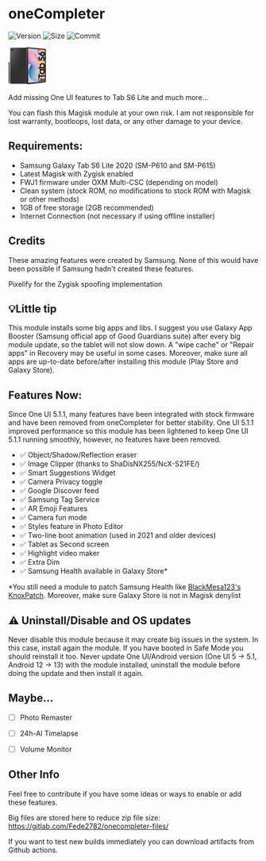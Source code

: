 # oneCompleter

![Version](https://img.shields.io/github/v/release/Fede2782/oneCompleter?style=flat"/>)
![Size](https://img.shields.io/github/repo-size/Fede2782/oneCompleter?style=flat"/>)
![Commit](https://img.shields.io/github/last-commit/Fede2782/oneCompleter/stable?style=flat-square"/>)

<img src="https://github.com/Fede2782/oneCompleter/blob/stable/img/Clipped_image_20230619_182601.png?raw=true"  width="15%" height="15%">

Add missing One UI features to Tab S6 Lite and much more...

You can flash this Magisk module at your own risk. I am not responsible for lost warranty, bootloops, lost data, or any other damage to your device.

## Requirements:
- Samsung Galaxy Tab S6 Lite 2020 (SM-P610 and SM-P615)
- Latest Magisk with Zygisk enabled
- FWJ1 firmware under OXM Multi-CSC (depending on model)
- Clean system (stock ROM, no modifications to stock ROM with Magisk or other methods)
- 1GB of free storage (2GB recommended)
- Internet Connection (not necessary if using offline installer)

## Credits
These amazing features were created by Samsung. None of this would have been possible if Samsung hadn't created these features.

Pixelify for the Zygisk spoofing implementation

## 💡Little tip

This module installs some big apps and libs. I suggest you use Galaxy App Booster (Samsung official app of Good Guardians suite) after every big module update, so the tablet will not slow down. A "wipe cache" or "Repair apps" in Recovery may be useful in some cases. Moreover, make sure all apps are up-to-date before/after installing this module (Play Store and Galaxy Store).

## Features Now:
Since One UI 5.1.1, many features have been integrated with stock firmware and have been removed from oneCompleter for better stability. One UI 5.1.1 improved performance so this module has been lightened to keep One UI 5.1.1 running smoothly, however, no features have been removed.

- ✅️ Object/Shadow/Reflection eraser
- ✅️ Image Clipper (thanks to ShaDisNX255/NcX-S21FE/) 
- ✅️ Smart Suggestions Widget 
- ✅️ Camera Privacy toggle 
- ✅️ Google Discover feed 
- ✅️ Samsung Tag Service 
- ✅️ AR Emoji Features 
- ✅️ Camera fun mode
- ✅️ Styles feature in Photo Editor 
- ✅️ Two-line boot animation (used in 2021 and older devices) 
- ✅️ Tablet as Second screen
- ✅️ Highlight video maker
- ✅️ Extra Dim
- ✅️ Samsung Health available in Galaxy Store*

*You still need a module to patch Samsung Health like [BlackMesa123's KnoxPatch](https://github.com/BlackMesa123/KnoxPatch/). Moreover, make sure Galaxy Store is not in Magisk denylist

## ⚠️ Uninstall/Disable and OS updates
Never disable this module because it may create big issues in the system. In this case, install again the module. If you have booted in Safe Mode you should reinstall it too. Never update One UI/Android version (One UI 5 -> 5.1, Android 12 -> 13) with the module installed, uninstall the module before doing the update and then install it again. 

## Maybe...
- [ ] Photo Remaster
- [ ] 24h-AI Timelapse
- [ ] Volume Monitor


## Other Info
Feel free to contribute if you have some ideas or ways to enable or add these features.

Big files are stored here to reduce zip file size: https://gitlab.com/Fede2782/onecompleter-files/

If you want to test new builds immediately you can download artifacts from Github actions.
